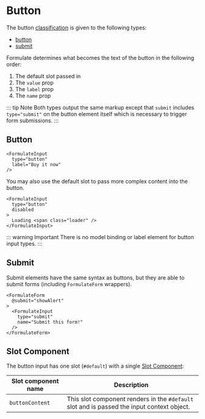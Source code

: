 # Button

The button [classification](/guide/inputs/custom-inputs/#what-is-a-classification) is given to the following types:

- [button](#button)
- [submit](#button)

Formulate determines what becomes the text of the button in the following order:

1. The default slot passed in
2. The `value` prop
3. The `label` prop
4. The `name` prop

::: tip Note
Both types output the same markup except that `submit` includes `type="submit"`
on the button element itself which is necessary to trigger form submissions.
:::

## Button

```vue
<FormulateInput
  type="button"
  label="Buy it now"
/>
```

<demo-button />

You may also use the default slot to pass more complex content into the button.

```vue
<FormulateInput
  type="button"
  disabled
>
  Loading <span class="loader" />
</FormulateInput>
```
<demo-button-2 />

::: warning Important
There is no model binding or label element for button input types.
:::

## Submit

Submit elements have the same syntax as buttons, but they are able to submit
forms (including `FormulateForm` wrappers).

```vue
<FormulateForm
  @submit="showAlert"
>
  <FormulateInput
    type="submit"
    name="Submit this form!"
  />
</FormulateForm>
```

<demo-input-submit />


## Slot Component <Badge text="2.5" />

The button input has one slot (`#default`) with a single [Slot Component](/guide/inputs/slots/#slot-components):

Slot component name | Description
---------------|----------------------------------------------------------------
`buttonContent`| This slot component renders in the `#default` slot and is passed the input context object.
